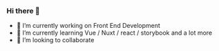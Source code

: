 ### Hi there 👋

- 🔭 I’m currently working on Front End Development
- 🌱 I’m currently learning Vue / Nuxt / react / storybook and a lot more
- 👯 I’m looking to collaborate

